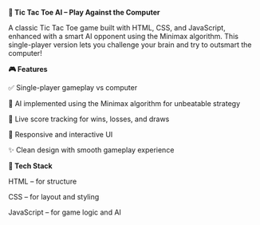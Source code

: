 **🧠 Tic Tac Toe AI – Play Against the Computer**

A classic Tic Tac Toe game built with HTML, CSS, and JavaScript, enhanced with a smart AI opponent using the Minimax algorithm. This single-player version lets you challenge your brain and try to outsmart the computer!


**🎮 Features**

✅ Single-player gameplay vs computer

🤖 AI implemented using the Minimax algorithm for unbeatable strategy

💯 Live score tracking for wins, losses, and draws

🧠 Responsive and interactive UI

✨ Clean design with smooth gameplay experience


**📁 Tech Stack**

HTML – for structure

CSS – for layout and styling

JavaScript – for game logic and AI

